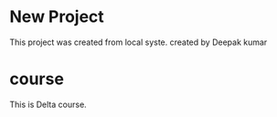 # New Project

This project was created from local syste.
created by Deepak kumar

# course 
This is Delta course.